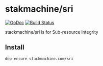# stakmachine/sri
[![GoDoc](https://godoc.org/stackmachine.com/sri?status.svg)](https://godoc.org/stackmachine.com/sri) [![Build Status](https://travis-ci.org/stackmachine/sri.svg?branch=master)](https://travis-ci.org/stackmachine/sri)

stackmachine/sri is for Sub-resource Integrity

## Install

```
dep ensure stackmachine.com/sri
```
